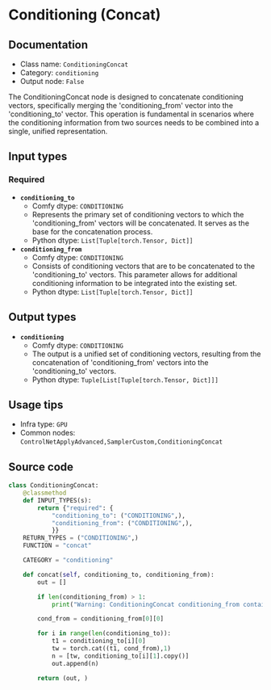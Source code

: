 # Conditioning (Concat)
## Documentation
- Class name: `ConditioningConcat`
- Category: `conditioning`
- Output node: `False`

The ConditioningConcat node is designed to concatenate conditioning vectors, specifically merging the 'conditioning_from' vector into the 'conditioning_to' vector. This operation is fundamental in scenarios where the conditioning information from two sources needs to be combined into a single, unified representation.
## Input types
### Required
- **`conditioning_to`**
    - Comfy dtype: `CONDITIONING`
    - Represents the primary set of conditioning vectors to which the 'conditioning_from' vectors will be concatenated. It serves as the base for the concatenation process.
    - Python dtype: `List[Tuple[torch.Tensor, Dict]]`
- **`conditioning_from`**
    - Comfy dtype: `CONDITIONING`
    - Consists of conditioning vectors that are to be concatenated to the 'conditioning_to' vectors. This parameter allows for additional conditioning information to be integrated into the existing set.
    - Python dtype: `List[Tuple[torch.Tensor, Dict]]`
## Output types
- **`conditioning`**
    - Comfy dtype: `CONDITIONING`
    - The output is a unified set of conditioning vectors, resulting from the concatenation of 'conditioning_from' vectors into the 'conditioning_to' vectors.
    - Python dtype: `Tuple[List[Tuple[torch.Tensor, Dict]]]`
## Usage tips
- Infra type: `GPU`
- Common nodes: `ControlNetApplyAdvanced,SamplerCustom,ConditioningConcat`


## Source code
```python
class ConditioningConcat:
    @classmethod
    def INPUT_TYPES(s):
        return {"required": {
            "conditioning_to": ("CONDITIONING",),
            "conditioning_from": ("CONDITIONING",),
            }}
    RETURN_TYPES = ("CONDITIONING",)
    FUNCTION = "concat"

    CATEGORY = "conditioning"

    def concat(self, conditioning_to, conditioning_from):
        out = []

        if len(conditioning_from) > 1:
            print("Warning: ConditioningConcat conditioning_from contains more than 1 cond, only the first one will actually be applied to conditioning_to.")

        cond_from = conditioning_from[0][0]

        for i in range(len(conditioning_to)):
            t1 = conditioning_to[i][0]
            tw = torch.cat((t1, cond_from),1)
            n = [tw, conditioning_to[i][1].copy()]
            out.append(n)

        return (out, )

```
